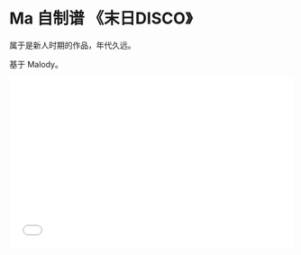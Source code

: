 # Ma 自制谱 《末日DISCO》

属于是新人时期的作品，年代久远。

基于 Malody。

<div style="position: relative; padding: 30% 45%;">
<iframe style="position: absolute; width: 100%; height: 100%; left: 0; top: 0;" src="//player.bilibili.com/player.html?aid=719808208&page=1" scrolling="no" border="0" frameborder="no" framespacing="0" allowfullscreen="true"></iframe>
</div>